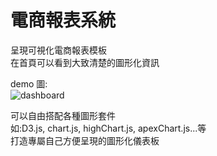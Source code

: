 # 電商報表系統
呈現可視化電商報表模板  
在首頁可以看到大致清楚的圖形化資訊  

demo 圖:  
![dashboard](https://user-images.githubusercontent.com/17706261/137656803-ee4905f8-2adf-4447-8bc9-d6e62c02af7a.jpeg)  
  
可以自由搭配各種圖形套件  
如:D3.js, chart.js, highChart.js, apexChart.js...等  
打造專屬自己方便呈現的圖形化儀表板  

